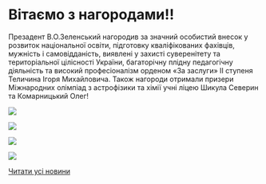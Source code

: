 # Вітаємо з нагородами!!

Презадент В.О.Зеленський нагородив за значний особистий внесок у розвиток національної освіти, підготовку кваліфікованих фахівців, мужність і самовідданість, виявлені у захисті суверенітету та територіальної цілісності України, багаторічну плідну педагогічну діяльність та високий професіоналізм орденом «За заслуги» ІІ ступеня Теличина Ігоря Михайловича.
Також нагороди отримали призери Міжнародних олімпіад з астрофізики та хімії учні ліцею Шикула Северин та Комарницький Олег!

![](/images/blog/вітаємо-з-нагородами/нагород-3.jpg)



![](/images/blog/вітаємо-з-нагородами/нагород1.jpg)



![](/images/blog/вітаємо-з-нагородами/нагород2.jpg)



![](/images/blog/вітаємо-з-нагородами/нагород4.jpg)



[Читати усі новини](/news)

